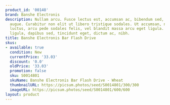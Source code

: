 ```yaml
---
product_id: '00148'
brand: Banshe Electronis
description: Nullam arcu. Fusce lectus est, accumsan ac, bibendum sed, porta eget,
  augue. Curabitur non elit ut libero tristique sodales. Ut accumsan, neque id gravida
  luctus, arcu pede sodales felis, vel blandit massa arcu eget ligula. Praesent odio
  ligula, dapibus sed, tincidunt eget, dictum ac, nibh.
title: Banshe Electronis Bar Flash Drive
skus:
- available: true
  condition: New
  currentPrice: '33.03'
  discount: '0.0'
  oldPrice: '33.03'
  promotion: false
  sku: S0014801
  skuName: Banshe Electronis Bar Flash Drive - Wheat
  thumbnailURL: https://picsum.photos/seed/S0014801/300/300
  imageURL: https://picsum.photos/seed/S0014801/600/600
layout: product
---
```

